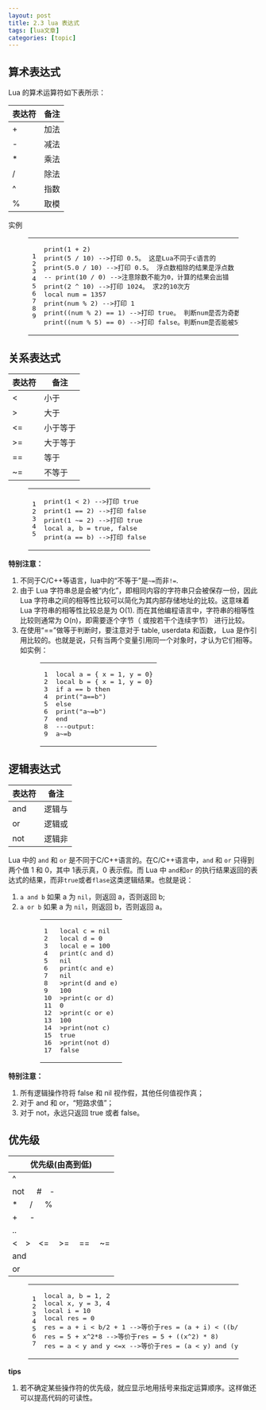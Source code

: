 ```yaml
---
layout: post
title: 2.3 lua 表达式 
tags: [lua文章]
categories: [topic]
---
```

<h2 id="算术表达式"><a href="#算术表达式" class="headerlink" title="算术表达式"></a>算术表达式</h2><p>Lua 的算术运算符如下表所示：</p>
<table>
<thead>
<tr>
<th>表达符</th>
<th>备注</th>
</tr>
</thead>
<tbody>
<tr>
<td>+</td>
<td>加法</td>
</tr>
<tr>
<td>-</td>
<td>减法</td>
</tr>
<tr>
<td>*</td>
<td>乘法</td>
</tr>
<tr>
<td>/</td>
<td>除法</td>
</tr>
<tr>
<td>^</td>
<td>指数</td>
</tr>
<tr>
<td>%</td>
<td>取模</td>
</tr>
</tbody>
</table>
<p>实例<br/></p><figure class="highlight lua"><table><tbody><tr><td class="gutter"><pre><span class="line">1</span><br/><span class="line">2</span><br/><span class="line">3</span><br/><span class="line">4</span><br/><span class="line">5</span><br/><span class="line">6</span><br/><span class="line">7</span><br/><span class="line">8</span><br/><span class="line">9</span><br/></pre></td><td class="code"><pre><span class="line"><span class="built_in">print</span>(<span class="number">1</span> + <span class="number">2</span>) </span><br/><span class="line"><span class="built_in">print</span>(<span class="number">5</span> / <span class="number">10</span>) <span class="comment">--&gt;打印 0.5。 这是Lua不同于c语言的</span></span><br/><span class="line"><span class="built_in">print</span>(<span class="number">5.0</span> / <span class="number">10</span>) <span class="comment">--&gt;打印 0.5。 浮点数相除的结果是浮点数</span></span><br/><span class="line"><span class="comment">-- print(10 / 0) --&gt;注意除数不能为0，计算的结果会出错</span></span><br/><span class="line"><span class="built_in">print</span>(<span class="number">2</span> ^ <span class="number">10</span>) <span class="comment">--&gt;打印 1024。 求2的10次方</span></span><br/><span class="line"><span class="keyword">local</span> num = <span class="number">1357</span></span><br/><span class="line"><span class="built_in">print</span>(num % <span class="number">2</span>) <span class="comment">--&gt;打印 1</span></span><br/><span class="line"><span class="built_in">print</span>((num % <span class="number">2</span>) == <span class="number">1</span>) <span class="comment">--&gt;打印 true。 判断num是否为奇数</span></span><br/><span class="line"><span class="built_in">print</span>((num % <span class="number">5</span>) == <span class="number">0</span>) <span class="comment">--&gt;打印 false。判断num是否能被5整数</span></span><br/></pre></td></tr></tbody></table></figure><p></p>
<h2 id="关系表达式"><a href="#关系表达式" class="headerlink" title="关系表达式"></a>关系表达式</h2><table>
<thead>
<tr>
<th>表达符</th>
<th>备注</th>
</tr>
</thead>
<tbody>
<tr>
<td>&lt;</td>
<td>小于</td>
</tr>
<tr>
<td>&gt;</td>
<td>大于</td>
</tr>
<tr>
<td>&lt;=</td>
<td>小于等于</td>
</tr>
<tr>
<td>&gt;=</td>
<td>大于等于</td>
</tr>
<tr>
<td>==</td>
<td>等于</td>
</tr>
<tr>
<td>~=</td>
<td>不等于</td>
</tr>
</tbody>
</table>
<figure class="highlight lua"><table><tbody><tr><td class="gutter"><pre><span class="line">1</span><br/><span class="line">2</span><br/><span class="line">3</span><br/><span class="line">4</span><br/><span class="line">5</span><br/></pre></td><td class="code"><pre><span class="line"><span class="built_in">print</span>(<span class="number">1</span> &lt; <span class="number">2</span>) <span class="comment">--&gt;打印 true</span></span><br/><span class="line"><span class="built_in">print</span>(<span class="number">1</span> == <span class="number">2</span>) <span class="comment">--&gt;打印 false</span></span><br/><span class="line"><span class="built_in">print</span>(<span class="number">1</span> ~= <span class="number">2</span>) <span class="comment">--&gt;打印 true</span></span><br/><span class="line"><span class="keyword">local</span> a, b = <span class="literal">true</span>, <span class="literal">false</span></span><br/><span class="line"><span class="built_in">print</span>(a == b) <span class="comment">--&gt;打印 false</span></span><br/></pre></td></tr></tbody></table></figure>
<p><strong>特别注意：</strong></p>
<ol>
<li>不同于C/C++等语言，lua中的“不等于”是<code>~=</code>而非<code>!=</code>.</li>
<li>由于 Lua 字符串总是会被“内化”，即相同内容的字符串只会被保存一份，因此 Lua 字符串之间的相等性比较可以简化为其内部存储地址的比较。这意味着 Lua 字符串的相等性比较总是为 O(1). 而在其他编程语言中，字符串的相等性比较则通常为 O(n)，即需要逐个字节（ 或按若干个连续字节） 进行比较。</li>
<li>在使用“==”做等于判断时，要注意对于 table, userdata 和函数， Lua 是作引用比较的。也就是说，只有当两个变量引用同一个对象时，才认为它们相等。如实例：<figure class="highlight lua"><table><tbody><tr><td class="gutter"><pre><span class="line">1</span><br/><span class="line">2</span><br/><span class="line">3</span><br/><span class="line">4</span><br/><span class="line">5</span><br/><span class="line">6</span><br/><span class="line">7</span><br/><span class="line">8</span><br/><span class="line">9</span><br/></pre></td><td class="code"><pre><span class="line"><span class="keyword">local</span> a = { x = <span class="number">1</span>, y = <span class="number">0</span>}</span><br/><span class="line"><span class="keyword">local</span> b = { x = <span class="number">1</span>, y = <span class="number">0</span>}</span><br/><span class="line"><span class="keyword">if</span> a == b <span class="keyword">then</span></span><br/><span class="line"><span class="built_in">print</span>(<span class="string">&#34;a==b&#34;</span>)</span><br/><span class="line"><span class="keyword">else</span></span><br/><span class="line"><span class="built_in">print</span>(<span class="string">&#34;a~=b&#34;</span>)</span><br/><span class="line"><span class="keyword">end</span></span><br/><span class="line"><span class="comment">---output:</span></span><br/><span class="line">a~=b</span><br/></pre></td></tr></tbody></table></figure>
</li>
</ol>
<h2 id="逻辑表达式"><a href="#逻辑表达式" class="headerlink" title="逻辑表达式"></a>逻辑表达式</h2><table>
<thead>
<tr>
<th>表达符</th>
<th>备注</th>
</tr>
</thead>
<tbody>
<tr>
<td>and</td>
<td>逻辑与</td>
</tr>
<tr>
<td>or</td>
<td>逻辑或</td>
</tr>
<tr>
<td>not</td>
<td>逻辑非</td>
</tr>
</tbody>
</table>
<p>Lua 中的 <code>and</code> 和 <code>or</code> 是不同于C/C++语言的。在C/C++语言中，<code>and</code> 和 <code>or</code> 只得到两个值 1 和 0，其中 1表示真，0 表示假。而 Lua 中 <code>and</code>和<code>or</code> 的执行结果返回的表达式的结果，而非<code>true</code>或者<code>flase</code>这类逻辑结果。也就是说：</p>
<ol>
<li><code>a and b</code> 如果 a 为 <code>nil</code>，则返回 a，否则返回 b;</li>
<li><code>a or b</code> 如果 a 为 <code>nil</code>，则返回 b，否则返回 a。<figure class="highlight shell"><table><tbody><tr><td class="gutter"><pre><span class="line">1</span><br/><span class="line">2</span><br/><span class="line">3</span><br/><span class="line">4</span><br/><span class="line">5</span><br/><span class="line">6</span><br/><span class="line">7</span><br/><span class="line">8</span><br/><span class="line">9</span><br/><span class="line">10</span><br/><span class="line">11</span><br/><span class="line">12</span><br/><span class="line">13</span><br/><span class="line">14</span><br/><span class="line">15</span><br/><span class="line">16</span><br/><span class="line">17</span><br/></pre></td><td class="code"><pre><span class="line">local c = nil</span><br/><span class="line">local d = 0</span><br/><span class="line">local e = 100</span><br/><span class="line">print(c and d)</span><br/><span class="line">nil</span><br/><span class="line">print(c and e)</span><br/><span class="line">nil</span><br/><span class="line"><span class="meta">&gt;</span>print(d and e)</span><br/><span class="line">100</span><br/><span class="line"><span class="meta">&gt;</span>print(c or d)</span><br/><span class="line">0</span><br/><span class="line"><span class="meta">&gt;</span>print(c or e)</span><br/><span class="line">100</span><br/><span class="line"><span class="meta">&gt;</span>print(not c)</span><br/><span class="line">true</span><br/><span class="line"><span class="meta">&gt;</span>print(not d)</span><br/><span class="line">false</span><br/></pre></td></tr></tbody></table></figure>
</li>
</ol>
<p><strong>特别注意：</strong></p>
<ol>
<li>所有逻辑操作符将 false 和 nil 视作假，其他任何值视作真；</li>
<li>对于 and 和 or，“短路求值”；</li>
<li>对于 not，永远只返回 true 或者 false。</li>
</ol>
<h2 id="优先级"><a href="#优先级" class="headerlink" title="优先级"></a>优先级</h2><table>
<thead>
<tr>
<th>优先级(由高到低)</th>
</tr>
</thead>
<tbody>
<tr>
<td>^</td>
</tr>
<tr>
<td>not   # -</td>
</tr>
<tr>
<td>*   /   %</td>
</tr>
<tr>
<td>+   -</td>
</tr>
<tr>
<td>..</td>
</tr>
<tr>
<td>&lt; &gt; &lt;=  &gt;=  ==  ~=</td>
</tr>
<tr>
<td>and</td>
</tr>
<tr>
<td>or</td>
</tr>
</tbody>
</table>
<figure class="highlight lua"><table><tbody><tr><td class="gutter"><pre><span class="line">1</span><br/><span class="line">2</span><br/><span class="line">3</span><br/><span class="line">4</span><br/><span class="line">5</span><br/><span class="line">6</span><br/><span class="line">7</span><br/></pre></td><td class="code"><pre><span class="line"><span class="keyword">local</span> a, b = <span class="number">1</span>, <span class="number">2</span></span><br/><span class="line"><span class="keyword">local</span> x, y = <span class="number">3</span>, <span class="number">4</span></span><br/><span class="line"><span class="keyword">local</span> i = <span class="number">10</span></span><br/><span class="line"><span class="keyword">local</span> res = <span class="number">0</span></span><br/><span class="line">res = a + i &lt; b/<span class="number">2</span> + <span class="number">1</span> <span class="comment">--&gt;等价于res = (a + i) &lt; ((b/2) + 1)</span></span><br/><span class="line">res = <span class="number">5</span> + x^<span class="number">2</span>*<span class="number">8</span> <span class="comment">--&gt;等价于res = 5 + ((x^2) * 8)</span></span><br/><span class="line">res = a &lt; y <span class="keyword">and</span> y &lt;=x <span class="comment">--&gt;等价于res = (a &lt; y) and (y &lt;= x)</span></span><br/></pre></td></tr></tbody></table></figure>
<p><strong>tips</strong></p>
<ol>
<li>若不确定某些操作符的优先级，就应显示地用括号来指定运算顺序。这样做还可以提高代码的可读性。</li>
</ol>